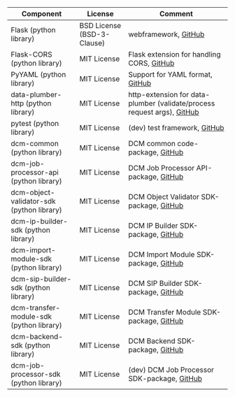 |Component|License|Comment|
|-|-|-|
|Flask (python library) | BSD License (BSD-3-Clause) | webframework, [GitHub](https://github.com/pallets/flask/) |
|Flask-CORS (python library) | MIT License | Flask extension for handling CORS, [GitHub](https://github.com/corydolphin/flask-cors) |
|PyYAML (python library) | MIT License | Support for YAML format, [GitHub](https://github.com/yaml/pyyaml) |
|data-plumber-http (python library) | MIT License | http-extension for data-plumber (validate/process request args), [GitHub](https://github.com/RichtersFinger/data-plumber-http) |
|pytest (python library) | MIT License | (dev) test framework, [GitHub](https://github.com/pytest-dev/pytest) |
|dcm-common (python library) | MIT License | DCM common code-package, [GitHub](https://github.com/lzv-nrw/dcm-common) |
|dcm-job-processor-api (python library) | MIT License | DCM Job Processor API-package, [GitHub](https://github.com/lzv-nrw/dcm-job-processor-api) |
|dcm-object-validator-sdk (python library) | MIT License | DCM Object Validator SDK-package, [GitHub](https://github.com/lzv-nrw/dcm-object-validator-api) |
|dcm-ip-builder-sdk (python library) | MIT License | DCM IP Builder SDK-package, [GitHub](https://github.com/lzv-nrw/dcm-ip-builder-api) |
|dcm-import-module-sdk (python library) | MIT License | DCM Import Module SDK-package, [GitHub](https://github.com/lzv-nrw/dcm-import-module-api) |
|dcm-sip-builder-sdk (python library) | MIT License | DCM SIP Builder SDK-package, [GitHub](https://github.com/lzv-nrw/dcm-sip-builder-api) |
|dcm-transfer-module-sdk (python library) | MIT License | DCM Transfer Module SDK-package, [GitHub](https://github.com/lzv-nrw/dcm-transfer-module-api) |
|dcm-backend-sdk (python library) | MIT License | DCM Backend SDK-package, [GitHub](https://github.com/lzv-nrw/dcm-backend-api) |
|dcm-job-processor-sdk (python library) | MIT License | (dev) DCM Job Processor SDK-package, [GitHub](https://github.com/lzv-nrw/dcm-job-processor-api) |

